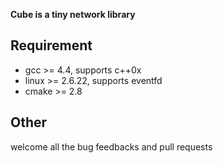 **Cube is a tiny network library**

## Requirement
+ gcc >= 4.4, supports c++0x
+ linux >= 2.6.22, supports eventfd
+ cmake >= 2.8

## Other
welcome all the bug feedbacks and pull requests
